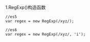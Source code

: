 1.RegExp\(\)构造函数

```
//es5
var regex = new RegExp(/xyz/);

//es6
var regex = new RegExp(/xyz/, 'i');
```



